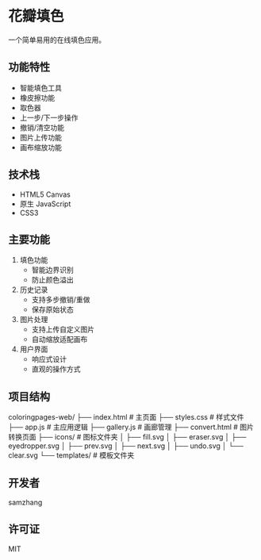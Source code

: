 # 花瓣填色

一个简单易用的在线填色应用。

## 功能特性
- 智能填色工具
- 橡皮擦功能
- 取色器
- 上一步/下一步操作
- 撤销/清空功能
- 图片上传功能
- 画布缩放功能

## 技术栈
- HTML5 Canvas
- 原生 JavaScript
- CSS3

## 主要功能
1. 填色功能
   - 智能边界识别
   - 防止颜色溢出
2. 历史记录
   - 支持多步撤销/重做
   - 保存原始状态
3. 图片处理
   - 支持上传自定义图片
   - 自动缩放适配画布
4. 用户界面
   - 响应式设计
   - 直观的操作方式

## 项目结构 
coloringpages-web/
├── index.html # 主页面
├── styles.css # 样式文件
├── app.js # 主应用逻辑
├── gallery.js # 画廊管理
├── convert.html # 图片转换页面
├── icons/ # 图标文件夹
│ ├── fill.svg
│ ├── eraser.svg
│ ├── eyedropper.svg
│ ├── prev.svg
│ ├── next.svg
│ ├── undo.svg
│ └── clear.svg
└── templates/ # 模板文件夹
## 开发者
samzhang

## 许可证
MIT